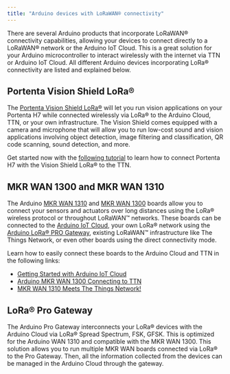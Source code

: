 ```yaml
---
title: "Arduino devices with LoRaWAN® connectivity"
---
```


There are several Arduino products that incorporate LoRaWAN® connectivity capabilities, allowing your devices to connect directly to a LoRaWAN® network or the Arduino IoT Cloud. This is a great solution for your Arduino microcontroller to interact wirelessly with the internet via TTN or Arduino IoT Cloud. All different Arduino devices incorporating LoRa® connectivity are listed and explained below.

## Portenta Vision Shield LoRa®

The [Portenta Vision Shield LoRa®](https://store.arduino.cc/portenta-vision-shield-lora) will let you run vision applications on your Portenta H7 while connected wirelessly via LoRa® to the Arduino Cloud, TTN, or your own infrastructure. The Vision Shield comes equipped with a camera and microphone that will allow you to run low-cost sound and vision applications involving object detection, image filtering and classification, QR code scanning, sound detection, and more.

Get started now with the [following tutorial](https://www.arduino.cc/pro/tutorials/portenta-h7/vs-ard-ttn) to learn how to connect Portenta H7 with the Vision Shield LoRa® to the TTN.

## MKR WAN 1300 and MKR WAN 1310

The Arduino [MKR WAN 1310](https://store.arduino.cc/mkr-wan-1310) and [MKR WAN 1300](https://store.arduino.cc/mkr-wan-1310) boards allow you to connect your sensors and actuators over long distances using the LoRa® wireless protocol or throughout LoRaWAN™ networks. These boards can be connected to the [Arduino IoT Cloud](https://create.arduino.cc/iot), your own LoRa® network using the [Arduino LoRa® PRO Gateway](https://store.arduino.cc/arduino-pro-gateway-lorar-connectivity), existing LoRaWAN™ infrastructure like The Things Network, or even other boards using the direct connectivity mode.

Learn how to easily connect these boards to the Arduino Cloud and TTN in the following links:

- [Getting Started with Arduino IoT Cloud](https://www.arduino.cc/en/IoT/HomePage)
- [Arduino MKR WAN 1300 Connecting to TTN](https://create.arduino.cc/projecthub/ahmadradhy/arduino-mkr-wan-1300-connecting-to-ttn-10573e)
- [MKR WAN 1310 Meets The Things Network!](https://create.arduino.cc/projecthub/146376/mkr-wan-1310-meets-the-things-network-fff013)

## LoRa® Pro Gateway

The Arduino Pro Gateway interconnects your LoRa® devices with the Arduino Cloud via LoRa® Spread Spectrum, FSK, GFSK. This is optimized for the Arduino WAN 1310 and compatible with the MKR WAN 1300. This solution allows you to run multiple MKR WAN boards connected via LoRa® to the Pro Gateway. Then, all the information collected from the devices can be managed in the Arduino Cloud through the gateway.
